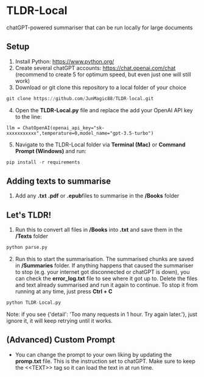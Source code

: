 # TLDR-Local
chatGPT-powered summariser that can be run locally for large documents

## Setup
1. Install Python: https://www.python.org/
2. Create several chatGPT accounts: https://chat.openai.com/chat (recommend to create 5 for optimum speed, but even just one will still work)
3. Download or git clone this repository to a local folder of your choice
```python
git clone https://github.com/JunMagic88/TLDR-local.git
```
4. Open the **TLDR-Local.py** file and replace the add your OpenAI API key to the line:

```llm = ChatOpenAI(openai_api_key="sk-xxxxxxxxxxx",temperature=0,model_name="gpt-3.5-turbo")```

5. Navigate to the TLDR-Local folder via **Terminal (Mac)** or **Command Prompt (Windows)** and run: 
```python
pip install -r requirements
```

## Adding texts to summarise
1. Add any **.txt** **.pdf** or **.epub**files to summarise in the **/Books** folder 

## Let's TLDR!
1. Run this to convert all files in **/Books** into **.txt** and save them in the **/Texts** folder
```python
python parse.py
```
2. Run this to start the summarisation. The summarised chunks are saved in **/Summaries** folder. If anything happens that caused the summariser to stop (e.g. your internet got disconnected or chatGPT is down), you can check the **error_log.txt** file to see where it got up to. Delete the files and text already summarised and run it again to continue. To stop it from running at any time, just press **Ctrl + C**
```python
python TLDR-Local.py
```
Note: if you see {'detail': 'Too many requests in 1 hour. Try again later.'}, just ignore it, it will keep retrying until it works.

## (Advanced) Custom Prompt 
- You can change the prompt to your own liking by updating the **promp.txt** file. This is the instruction set to chatGPT. Make sure to keep the <\<TEXT\>> tag so it can load the text in at run time.
